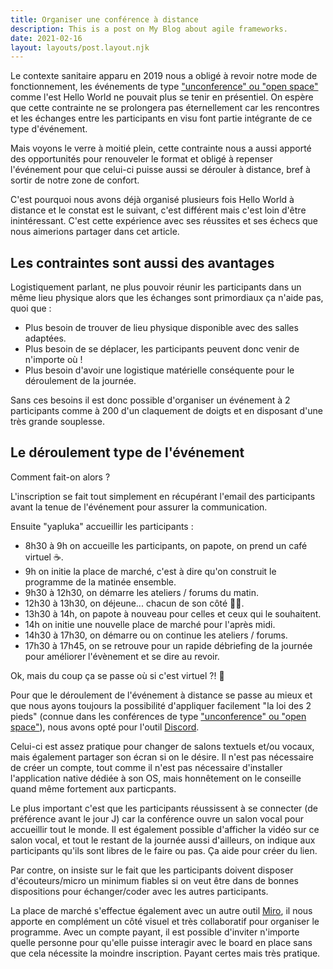 ```yaml
---
title: Organiser une conférence à distance
description: This is a post on My Blog about agile frameworks.
date: 2021-02-16
layout: layouts/post.layout.njk
---
```


Le contexte sanitaire apparu en 2019 nous a obligé à revoir notre mode de fonctionnement, les événements de type ["unconference" ou "open space"](https://en.wikipedia.org/wiki/Unconference) comme l'est Hello World ne pouvait plus se tenir en présentiel. On espère que cette contrainte ne se prolongera pas éternellement car les rencontres et les échanges entre les participants en visu font partie intégrante de ce type d'événement.

Mais voyons le verre à moitié plein, cette contrainte nous a aussi apporté des opportunités pour renouveler le format et obligé à repenser l'événement pour que celui-ci puisse aussi se dérouler à distance, bref à sortir de notre zone de confort.

C'est pourquoi nous avons déjà organisé plusieurs fois Hello World à distance et le constat est le suivant, c'est différent mais c'est loin d'être inintéressant. C'est cette expérience avec ses réussites et ses échecs que nous aimerions partager dans cet article.

## Les contraintes sont aussi des avantages

Logistiquement parlant, ne plus pouvoir réunir les participants dans un même lieu physique alors que les échanges sont primordiaux ça n'aide pas, quoi que :

- Plus besoin de trouver de lieu physique disponible avec des salles adaptées.
- Plus besoin de se déplacer, les participants peuvent donc venir de n'importe où !
- Plus besoin d'avoir une logistique matérielle conséquente pour le déroulement de la journée.

Sans ces besoins il est donc possible d'organiser un événement à 2 participants comme à 200 d'un claquement de doigts et en disposant d'une très grande souplesse.

## Le déroulement type de l'événement

Comment fait-on alors ?

L'inscription se fait tout simplement en récupérant l'email des participants avant la tenue de l'événement pour assurer la communication.

Ensuite "yapluka" accueillir les participants :

- 8h30 à 9h on accueille les participants, on papote, on prend un café virtuel ☕️.
- 9h on initie la place de marché, c'est à dire qu'on construit le programme de la matinée ensemble.
- 9h30 à 12h30, on démarre les ateliers / forums du matin.
- 12h30 à 13h30, on déjeune... chacun de son côté 🤷‍♂️.
- 13h30 à 14h, on papote à nouveau pour celles et ceux qui le souhaitent.
- 14h on initie une nouvelle place de marché pour l'après midi.
- 14h30 à 17h30, on démarre ou on continue les ateliers / forums.
- 17h30 à 17h45, on se retrouve pour un rapide débriefing de la journée pour améliorer l'évènement et se dire au revoir.

Ok, mais du coup ça se passe où si c'est virtuel ?! 🤔

Pour que le déroulement de l'événement à distance se passe au mieux et que nous ayons toujours la possibilité d'appliquer facilement "la loi des 2 pieds" (connue dans les conférences de type ["unconference" ou "open space"](https://en.wikipedia.org/wiki/Unconference)), nous avons opté pour l'outil [Discord](https://discordapp.com/).

Celui-ci est assez pratique pour changer de salons textuels et/ou vocaux, mais également partager son écran si on le désire.
Il n'est pas nécessaire de créer un compte, tout comme il n'est pas nécessaire d'installer l'application native dédiée à son OS, mais honnêtement on le conseille quand même fortement aux particpants.

Le plus important c'est que les participants réussissent à se connecter (de préférence avant le jour J) car la conférence ouvre un salon vocal pour accueillir tout le monde. Il est également possible d'afficher la vidéo sur ce salon vocal, et tout le restant de la journée aussi d'ailleurs, on indique aux participants qu'ils sont libres de le faire ou pas. Ça aide pour créer du lien.

Par contre, on insiste sur le fait que les participants doivent disposer d'écouteurs/micro un minimum fiables si on veut être dans de bonnes dispositions pour échanger/coder avec les autres participants.

La place de marché s'effectue également avec un autre outil [Miro](https://miro.com/), il nous apporte en complément un côté visuel et très collaboratif pour organiser le programme. Avec un compte payant, il est possible d'inviter n'importe quelle personne pour qu'elle puisse interagir avec le board en place sans que cela nécessite la moindre inscription. Payant certes mais très pratique.

